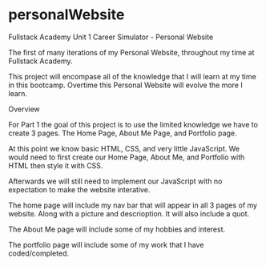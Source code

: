 # personalWebsite
Fullstack Academy Unit 1 Career Simulator - Personal Website

The first of many iterations of my Personal Website, throughout my time at Fullstack Academy.

This project will encompase all of the knowledge that I will learn at my time in this bootcamp. Overtime this Personal Website will evolve the more I learn.

Overview

For Part 1 the goal of this project is to use the limited knowledge we have to create 3 pages. The Home Page, About Me Page, and Portfolio page.

At this point we know basic HTML, CSS, and very little JavaScript. We would need to first create our Home Page, About Me, and Portfolio with HTML then style it with CSS.

Afterwards we will still need to implement our JavaScript with no expectation to make the website interative.

The home page will include my nav bar that will appear in all 3 pages of my website. Along with a picture and descrioption. It will also include a quot.

The About Me page will include some of my hobbies and interest.

The portfolio page will include some of my work that I have coded/completed.

